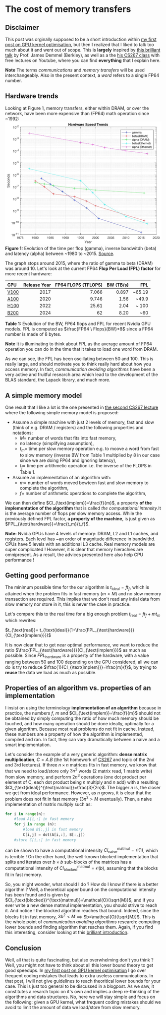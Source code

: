 # The cost of memory transfers
## Disclaimer
This post was orginally supposed to be a short introduction within [my first post on GPU kernel optimisation](post1.md), but then I realized that I liked to talk too much about it and went out of scope. This is **largely** inspired by [this brilliant talk](https://www.youtube.com/watch?v=sY3bgirw--4) by Prof. James Demmel (Berkley), as well as a the [his CS267 class](https://sites.google.com/lbl.gov/cs267-spr2022) with free lectures on Youtube, where you can find **everything** that I explain here.

**Note** The terms *communications* and *memory transfers* will be used interchangeably. Also in the present context, a *word* refers to a single FP64 number.

## Hardware trends
Looking at Figure 1, memory transfers, either within DRAM, or over the network, have been more expensive than (FP64) math operation since ~1992:
![ ](image.png)
**Figure 1:** Evolution of the time per flop (gamma), inverse bandwitdh (beta) and latency (alpha) between ~1980 to ~2015. [Source](https://extremecomputingtraining.anl.gov/wp-content/uploads/sites/96/2025/08/Communication-Avoiding-Algorithms-for-Linear-Algebra-Machine-Learning-and-Beyond-v2_ATPESC-2025.pdf).

The graph stops around 2015, where the ratio of gamma to beta (DRAM) was around 10. Let's look at the current FP64 **Flop Per Load (FPL) factor** for more recent hardware:

| GPU   |   Release Year |   FP64 FLOPS (TFLOPS) |   BW (TB/s)  |   FPL |
|:------|---------------:|----------------------:|------------:|-----------------------:|
| [V100](https://www.techpowerup.com/gpu-specs/tesla-v100-pcie-16-gb.c2957)  |           2017 |                   7.066 |         0.897  |           ~65.19  |
| [A100](https://www.techpowerup.com/gpu-specs/a100-pcie-40-gb.c3623)  |           2020 |                   9.746 |         1.56     |           ~49.9     |
| [H100](https://www.techpowerup.com/gpu-specs/h100-pcie-80-gb.c3899)  |           2022 |                  25.61   |         2.04 |          ~ 100       |
| [B200](https://www.techpowerup.com/gpu-specs/b200-sxm-192-gb.c4210)  |           2024 |                  62   |         8.20      |           ~60       |   

**Table 1:** Evolution of the BW, FP64 flops and FPL for recent Nvidia GPU models. FPL is computed as $\frac{FP64 \ Flops}{BW}*8$ since a FP64 number is made of 8 bytes.

**Note** It is illuminating to think about FPL as the average amount of FP64 operation you can do in the time that it takes to load one word from DRAM.

As we can see, the FPL has been oscillating between 50 and 100. This is really large, and should motivate you to think really hard about how you access memory. In fact, *communication avoiding algorithms* have been a very active and fruitful research area which lead to the development of the BLAS standard, the Lapack library, and much more.

## A simple memory model

One result that I like a lot is the one presented in [the second CS267 lecture](https://www.youtube.com/watch?v=ictIJF2WXHE) where the following simple memory model is proposed:

- Assume a simple machine with just 2 levels of memory, fast and slow (think of e.g. DRAM / registers) and the following properties and notations:
    - $M=$ number of words that fits into fast memory,
    - no latency (simplifying assumption),
    - $t_m=$ time per slow memory operation e.g. to moove a word from fast to slow memory (inverse BW from Table 1 multiplied by 8 in our case since we are doing FP64 and ignoring latency),
    - $t_f=$ time per artithmetic operation i.e. the inverse of the FLOPS in Table 1.
- Assume an implementation of an algorithm with:
    - $m=$ number of words moved bewteen fast and slow memory to complete the algorithm,
    - $f=$ number of arithmetic operations to complete the algorithm,


We can then define $CI_{\text{implem}}=\frac{f}{m}$, a property  **of the implementation of the algorithm** that is called *the computational intensity*.It is the average number of flops per slow memory access. While the previously defined FPL factor, **a property of the machine**, is just given as $FPL_{\text{hardware}}=\frac{t_m}{t_f}$.

**Note:** Nvidia GPUs have 4 levels of memory: DRAM, L2 and L1 caches, and registers. Each level has ~an order of magnitude difference in bandwithd. CPUs have 5 levels with an additional L3 cache. Real memory models are super complicated ! However, it is clear that memory hierachies are omnipresent. As a result, the advices presented here also help CPU performance !

## Getting good performance

The minimum possible time for the our algorithm is $t_{\text{ideal}}=ft_f$, which is attained when the problem fits in fast memory ($m<M$) and no slow memory transaction are required. This implies that we don't read any intial data from slow memory nor store in it, this is never the case in practice. 

Let's compare this to the real time for a big enough problem $t_{\text{real}}=ft_f+mt_m$ which rewrites:

$t_{\text{real}}= t_{\text{ideal}}(1+\frac{FPL_{\text{hardware}}}{CI_{\text{implem}}})$

It is now clear that to get near optimal performance, we want to reduce the ratio $\frac{FPL_{\text{hardware}}}{CI_{\text{implem}}}$ as much as possible. Since ${FPL_{\text{hardware}}}$ is a property of the hardware, with a value ranging between 50 and 100 depending on the GPU considered, all we can do is try to reduce $\frac{1}{CI_{\text{implem}}}=\frac{m}{f}$, by trying to **reuse** the data we load as much as possible.

## Properties of an algorithm vs. properties of an implementation
I insist on using the terminology **implementation of an algorithm** because in practice, the numbers $f$, $m$ and $CI_{\text{implem}}=\frac{f}{m}$ should not be obtained by simply computing the ratio of how much memory should be touched, and how many operation should be done ideally, optimally for a given algorithm. Because most real problems do not fit in cache. Instead, these numbers are a property of how the algorithm is implemented, compiled and ran. In fact, they can vary dramatically between a naive and a smart implementation.

Let's consider the example of a very generic algorithm: **dense matrix multiplication**, $C=A.B$ (the 1st homework of [CS267](https://sites.google.com/lbl.gov/cs267-spr2022) and topic of the 2nd and 3rd lectures). If three $n\times n$ matrices fits in fast memory, we know that that we need to load/store only $3n^2$ words (2 matrix read, 1 matrix write) from slow memory, and perform $2n^3$ operations (one dot product per element of C, each dot product being $n$ multiply and $n$ add) with a resulting $CI_{\text{ideal}}^{\text{matmul}}=\frac{3}{2n}$. The bigger $n$ is, the closer we get from ideal performance. However, as $n$ grows, it is clear that the problem does not fit in fast memory ($3n^2>M$ eventually). Then, a naive implementation of matrix multiply such as:
```python
for i in range(n):
    #load A[i,:] in fast memory
    for j in range (n): 
        #load B[:,j] in fast memory
        C[i,j] = dot(A[i,:], B[:,j])
    #store C[i,:] in fast memory
```
can be shown to have a computational intensity $CI_{\text{naive}}^{\text{matmul}}=\mathcal{O}(1)$, which is terrible ! On the other hand, the well-known blocked implementation that splits and iterates over $b\times b$ sub-blocks of the matrices has a computational intensity of  $CI_{\text{blocked}}^{\text{matmul}}=\mathcal{O}(b)$, assuming that the blocks fit in fast memory. 

So, you might wonder, what should I do ? How do I know if there is a better algorithm ? Well, a theoretical upper bound on the computational intensity has been found and is given by $CI_{\text{blocked}}^{\text{matmul}}=\mathcal{O}(\sqrt{M})$, and if you ever write a new dense matmul implementation, you should strive to reach it. And notice ! the blocked algortihm reaches that bound. Indeed, since the blocks fit in fast memory, $3b^2 <M$ $\implies$ $b=\mathcal{O}(\sqrt{M})$. This is the whole point of *communication avoiding algorithms* research: computing lower bounds and finding algorithm that reaches them. Again, if you find this interesting, consider looking at this [brilliant introduction](https://www.youtube.com/watch?v=sY3bgirw--4).

## Conclusion

Well, all that is quite fascinating, but also overwhelming don't you think ? Well, you might not have to think about all this lower bound theory to get good speedups. In [my first post on GPU kernel optimisation](post1.md) I go over frequent coding mistakes that leads to extra useless communications. In that post, I will not give guidelines to reach theoritical lower bounds for your case. This is just too general to be discussed in a blogpost. As we saw, it constitutes a resarch topic on it's own and implies a deep re-thinking of the algorithms and data structures. No, here we will stay simple and focus on the following: given a GPU kernel, what frequent coding mistakes should we avoid to limit the amount of data we load/store from slow memory.